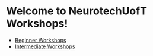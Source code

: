 # Welcome to NeurotechUofT Workshops!

- [Beginner Workshops](https://github.com/neurotechuoft/workshops/tree/master/beginner_2020_2021)
- [Intermediate Workshops](https://github.com/neurotechuoft/workshops/tree/master/intermediate_2020_2021)